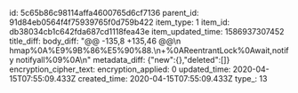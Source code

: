 id: 5c65b86c98114affa4600765d6cf7136
parent_id: 91d84eb0564f4f75939765f0d759b422
item_type: 1
item_id: db38034cb1c642fda687cd1118fea43e
item_updated_time: 1586937307452
title_diff: 
body_diff: "@@ -135,8 +135,46 @@\n hmap%0A%E9%9B%86%E5%90%88.\n+%0AReentrantLock%0Await,notify notifyall%09%0A\n"
metadata_diff: {"new":{},"deleted":[]}
encryption_cipher_text: 
encryption_applied: 0
updated_time: 2020-04-15T07:55:09.433Z
created_time: 2020-04-15T07:55:09.433Z
type_: 13